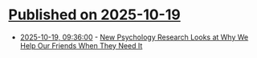 # [Published on 2025-10-19](index.md)

* [2025-10-19, 09:36:00](https://soylentnews.org/article.pl?sid=25/10/17/2341221&from=rss) - [New Psychology Research Looks at Why We Help Our Friends When They Need It](https://soylentnews.org/article.pl?sid=25/10/17/2341221&from=rss)
